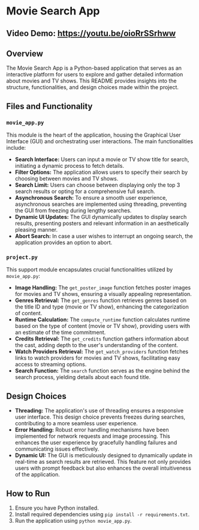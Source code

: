 # Movie Search App

## Video Demo: https://youtu.be/oioRrSSrhww

## Overview

The Movie Search App is a Python-based application that serves as an interactive platform for users to explore and gather detailed information about movies and TV shows. This README provides insights into the structure, functionalities, and design choices made within the project.

## Files and Functionality

### `movie_app.py`

This module is the heart of the application, housing the Graphical User Interface (GUI) and orchestrating user interactions. The main functionalities include:

- **Search Interface:** Users can input a movie or TV show title for search, initiating a dynamic process to fetch details.
- **Filter Options:** The application allows users to specify their search by choosing between movies and TV shows.
- **Search Limit:** Users can choose between displaying only the top 3 search results or opting for a comprehensive full search.
- **Asynchronous Search:** To ensure a smooth user experience, asynchronous searches are implemented using threading, preventing the GUI from freezing during lengthy searches.
- **Dynamic UI Updates:** The GUI dynamically updates to display search results, presenting posters and relevant information in an aesthetically pleasing manner.
- **Abort Search:** In case a user wishes to interrupt an ongoing search, the application provides an option to abort.

### `project.py`

This support module encapsulates crucial functionalities utilized by `movie_app.py`:

- **Image Handling:** The `get_poster_image` function fetches poster images for movies and TV shows, ensuring a visually appealing representation.
- **Genres Retrieval:** The `get_genres` function retrieves genres based on the title ID and type (movie or TV show), enhancing the categorization of content.
- **Runtime Calculation:** The `compute_runtime` function calculates runtime based on the type of content (movie or TV show), providing users with an estimate of the time commitment.
- **Credits Retrieval:** The `get_credits` function gathers information about the cast, adding depth to the user's understanding of the content.
- **Watch Providers Retrieval:** The `get_watch_providers` function fetches links to watch providers for movies and TV shows, facilitating easy access to streaming options.
- **Search Function:** The `search` function serves as the engine behind the search process, yielding details about each found title.

## Design Choices

- **Threading:** The application's use of threading ensures a responsive user interface. This design choice prevents freezes during searches, contributing to a more seamless user experience.
- **Error Handling:** Robust error handling mechanisms have been implemented for network requests and image processing. This enhances the user experience by gracefully handling failures and communicating issues effectively.
- **Dynamic UI:** The GUI is meticulously designed to dynamically update in real-time as search results are retrieved. This feature not only provides users with prompt feedback but also enhances the overall intuitiveness of the application.

## How to Run

1. Ensure you have Python installed.
2. Install required dependencies using `pip install -r requirements.txt`.
3. Run the application using `python movie_app.py`.


